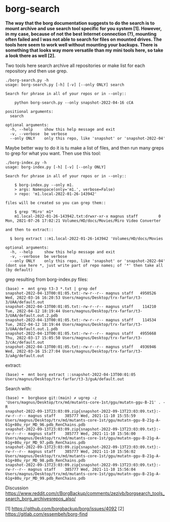 # borg-search

<b>The way that the borg documentation suggests to do the search is to mount archive and use search tool specific for you system [1]. However, in my case, because of not the best Internet connection (?), mounting often failed and I was not able to search for files on mounted drives. The tools here seem to work well without mounting your backups. There is something that looks way more versatile than my mini tools here, so take a look there as well [2].</b>

Two tools here search archive all repositories or make list for each repository and then use grep.

	./borg-search.py -h
	usage: borg-search.py [-h] [-v] [--only ONLY] search

	Search for phrase in all of your repos or in --only::

		python borg-search.py --only snapshot-2022-04-16 cCA

	positional arguments:
	  search

	optional arguments:
	  -h, --help     show this help message and exit
	  -v, --verbose  be verbose
	  --only ONLY    only this repo, like 'snapshot' or 'snapshot-2022-04'

Maybe better way to do it is tu make a list of files, and then run many greps to grep for what you want. Then use this tool:

	./borg-index.py -h
	usage: borg-index.py [-h] [-v] [--only ONLY]

	Search for phrase in all of your repos or in --only::

		$ borg-index.py --only m1.
		> args: Namespace(only='m1.', verbose=False)
		> repo: 'm1.local-2022-01-26-143942'

	files will be created so you can grep them::

		$ grep 'Miro' m1*
		m1.local-2022-01-26-143942.txt:drwxr-xr-x magnus staff         0 Mon, 2021-07-26 17:02:21 Volumes/HD/docs/Movies/Miro Video Converter

	and then to extract::

	  $ borg extract ::m1.local-2022-01-26-143942 'Volumes/HD/docs/Movies

	optional arguments:
	  -h, --help     show this help message and exit
	  -v, --verbose  be verbose
	  --only ONLY    only this repo, like 'snapshot' or 'snapshot-2022-04' (dont use here *, just write part of repo names; of '*' then take all (by default)
  
grep resulting from borg-index.py files:

	(base) ➜  mnt grep t3-3 *.txt | grep def
	snapshot-2022-04-13T00:01:05.txt:-rw-r--r-- magnus staff   4950526 Wed, 2022-03-16 16:20:53 Users/magnus/Desktop/trx-farfar/t3-3/UAA/default.out
	snapshot-2022-04-13T00:01:05.txt:-rw-r--r-- magnus staff    114210 Tue, 2022-04-12 18:19:44 Users/magnus/Desktop/trx-farfar/t3-3/UAA/default.out.2.pdb
	snapshot-2022-04-13T00:01:05.txt:-rw-r--r-- magnus staff    114534 Tue, 2022-04-12 18:19:44 Users/magnus/Desktop/trx-farfar/t3-3/UAA/default.out.1.pdb
	snapshot-2022-04-13T00:01:05.txt:-rw-r--r-- magnus staff   4955668 Thu, 2022-03-17 15:05:50 Users/magnus/Desktop/trx-farfar/t3-3/cAc/default.out
	snapshot-2022-04-13T00:01:05.txt:-rw-r--r-- magnus staff   4936946 Wed, 2022-03-16 15:27:04 Users/magnus/Desktop/trx-farfar/t3-3/aAg/default.out
	
extract:

	(base) ➜  mnt borg extract ::snapshot-2022-04-13T00:01:05 Users/magnus/Desktop/trx-farfar/t3-3/guA/default.out

Search with:

	(base) ➜  borgbase git:(main) ✗ ugrep -z 'Users/magnus/Desktop/trx/md/mutants-core-1st/ggu/mutatn-ggu-B-21' . -R
	snapshot-2022-09-13T23:03:09.zip{snapshot-2022-09-13T23:03:09.txt}:-rw-r--r-- magnus staff    385777 Wed, 2021-11-10 15:55:59 Users/magnus/Desktop/trx/md/mutants-core-1st/ggu/mutatn-ggu-B-21g-A-61g+80u_rpr_MD_96.pdb_RenChains.pdb
	snapshot-2022-09-13T23:03:09.zip{snapshot-2022-09-13T23:03:09.txt}:-rw-r--r-- magnus staff    385777 Wed, 2021-11-10 15:56:00 Users/magnus/Desktop/trx/md/mutants-core-1st/ggu/mutatn-ggu-B-21g-A-61g+80u_rpr_MD_97.pdb_RenChains.pdb
	snapshot-2022-09-13T23:03:09.zip{snapshot-2022-09-13T23:03:09.txt}:-rw-r--r-- magnus staff    385777 Wed, 2021-11-10 15:56:02 Users/magnus/Desktop/trx/md/mutants-core-1st/ggu/mutatn-ggu-B-21g-A-61g+80u_rpr_MD_98.pdb_RenChains.pdb
	snapshot-2022-09-13T23:03:09.zip{snapshot-2022-09-13T23:03:09.txt}:-rw-r--r-- magnus staff    385777 Wed, 2021-11-10 15:56:04 Users/magnus/Desktop/trx/md/mutants-core-1st/ggu/mutatn-ggu-B-21g-A-61g+80u_rpr_MD_99.pdb_RenChains.pdb

Discussion  https://www.reddit.com/r/BorgBackup/comments/zezivb/borgsearch_tools_search_borg_archivesrepos_also/ 

[1] https://github.com/borgbackup/borg/issues/4092
[2] https://gitlab.com/essembeh/borg-find
